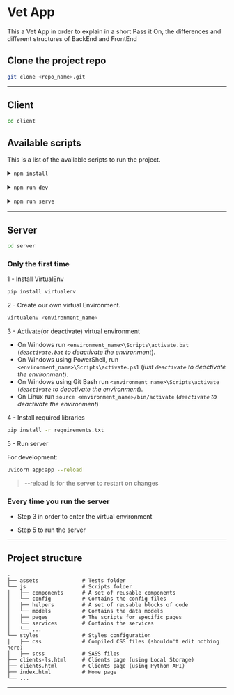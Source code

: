 # Vet App

This a Vet App in order to explain in a short Pass it On, the differences and different structures of BackEnd and FrontEnd

## Clone the project repo

```bash
git clone <repo_name>.git
```

---

## Client

```bash
cd client
```

## Available scripts

This is a list of the available scripts to run the project.

<details style="margin-bottom: 15px">
    <summary><code>npm install</code></summary>
    <p style="font-size: 14px; padding: 5px 0 0 10px">Installs the necessary packages in order to run the project. You may need to delete the node_modules folder if switching between branches.</p>
</details>

<details style="margin-bottom: 15px">
    <summary><code>npm run dev</code></summary>
    <p style="font-size: 14px; padding: 5px 0 0 10px">Runs the app with Live Server and starts the SASS compiler</p>
</details>

<details style="margin-bottom: 15px">
    <summary><code>npm run serve</code></summary>
    <p style="font-size: 14px; padding: 5px 0 0 10px">Runs Live Server</p>
</details>

---

## Server

```bash
cd server
```

### Only the first time

1 - Install VirtualEnv

```bash
pip install virtualenv
```

2 - Create our own virtual Environment.

```bash
virtualenv <environment_name>
```

3 - Activate(or deactivate) virtual environment

-   On Windows run `<environment_name>\Scripts\activate.bat` (_`deactivate.bat` to deactivate the environment_).
-   On Windows using PowerShell, run `<environment_name>\Scripts\activate.ps1` (_just `deactivate` to deactivate the environment_).
-   On Windows using Git Bash run `<environment_name>\Scripts\activate` (_`deactivate` to deactivate the environment_).
-   On Linux run `source <environment_name>/bin/activate` (_`deactivate` to deactivate the environment_)

4 - Install required libraries

```bash
pip install -r requirements.txt
```

5 - Run server

For development:

```bash
uvicorn app:app --reload
```

> --reload is for the server to restart on changes

### Every time you run the server

-   Step 3 in order to enter the virtual environment

-   Step 5 to run the server

---

## Project structure

```text
.
├── assets              # Tests folder
└── js                  # Scripts folder
│   ├── components      # A set of reusable components
│   └── config          # Contains the config files
│   ├── helpers         # A set of reusable blocks of code
│   └── models          # Contains the data models
│   ├── pages           # The scripts for specific pages
│   └── services        # Contains the services
│   └── ...
└── styles              # Styles configuration
│   ├── css             # Compiled CSS files (shouldn't edit nothing here)
│   ├── scss            # SASS files
├── clients-ls.html     # Clients page (using Local Storage)
├── clients.html        # Clients page (using Python API)
├── index.html          # Home page
└── ...
```

---
